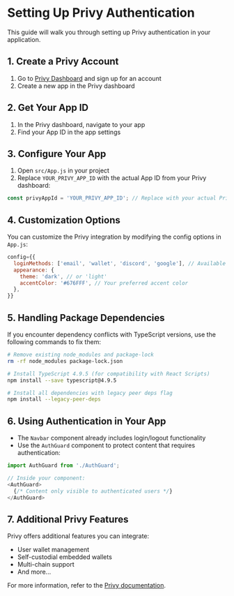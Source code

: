 # Setting Up Privy Authentication

This guide will walk you through setting up Privy authentication in your application.

## 1. Create a Privy Account

1. Go to [Privy Dashboard](https://console.privy.io/) and sign up for an account
2. Create a new app in the Privy dashboard

## 2. Get Your App ID

1. In the Privy dashboard, navigate to your app
2. Find your App ID in the app settings

## 3. Configure Your App

1. Open `src/App.js` in your project
2. Replace `YOUR_PRIVY_APP_ID` with the actual App ID from your Privy dashboard:

```javascript
const privyAppId = 'YOUR_PRIVY_APP_ID'; // Replace with your actual Privy App ID
```

## 4. Customization Options

You can customize the Privy integration by modifying the config options in `App.js`:

```javascript
config={{
  loginMethods: ['email', 'wallet', 'discord', 'google'], // Available options: 'email', 'wallet', 'discord', 'google', etc.
  appearance: {
    theme: 'dark', // or 'light'
    accentColor: '#676FFF', // Your preferred accent color
  },
}}
```

## 5. Handling Package Dependencies

If you encounter dependency conflicts with TypeScript versions, use the following commands to fix them:

```bash
# Remove existing node_modules and package-lock
rm -rf node_modules package-lock.json

# Install TypeScript 4.9.5 (for compatibility with React Scripts)
npm install --save typescript@4.9.5

# Install all dependencies with legacy peer deps flag
npm install --legacy-peer-deps
```

## 6. Using Authentication in Your App

- The `Navbar` component already includes login/logout functionality
- Use the `AuthGuard` component to protect content that requires authentication:

```javascript
import AuthGuard from './AuthGuard';

// Inside your component:
<AuthGuard>
  {/* Content only visible to authenticated users */}
</AuthGuard>
```

## 7. Additional Privy Features

Privy offers additional features you can integrate:
- User wallet management
- Self-custodial embedded wallets
- Multi-chain support
- And more...

For more information, refer to the [Privy documentation](https://docs.privy.io/). 